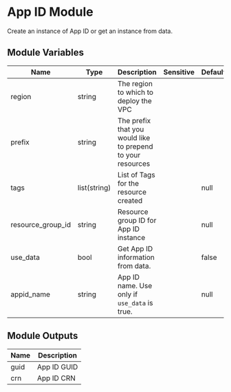 # App ID Module

Create an instance of App ID or get an instance from data.

## Module Variables

Name              | Type         | Description                                                 | Sensitive | Default
----------------- | ------------ | ----------------------------------------------------------- | --------- | -------
region            | string       | The region to which to deploy the VPC                       |           | 
prefix            | string       | The prefix that you would like to prepend to your resources |           | 
tags              | list(string) | List of Tags for the resource created                       |           | null
resource_group_id | string       | Resource group ID for App ID instance                       |           | null
use_data          | bool         | Get App ID information from data.                           |           | false
appid_name        | string       | App ID name. Use only if `use_data` is true.                |           | null

## Module Outputs

Name | Description
---- | -----------
guid | App ID GUID
crn  | App ID CRN 
